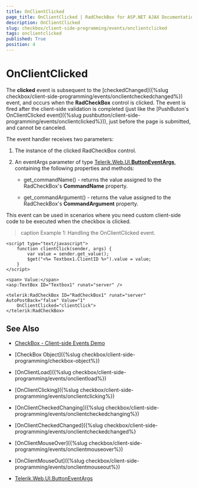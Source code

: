 ```yaml
---
title: OnClientClicked
page_title: OnClientClicked | RadCheckBox for ASP.NET AJAX Documentation
description: OnClientClicked
slug: checkbox/client-side-programming/events/onclientclicked
tags: onclientclicked
published: True
position: 4
---
```


# OnClientClicked

The **clicked** event is subsequent to the [checkedChanged]({%slug checkbox/client-side-programming/events/onclientcheckedchanged%}) event, and occurs when the **RadCheckBox** control is clicked. The event is fired after the client-side validation is completed (just like the [PushButon's OnClientClicked event]({%slug pushbutton/client-side-programming/events/onclientclicked%})), just before the page is submitted, and cannot be canceled.

The event handler receives two parameters:

1. The instance of the clicked RadCheckBox control.

1. An eventArgs parameter of type [Telerik.Web.UI.**ButtonEventArgs**](https://docs.telerik.com/devtools/aspnet-ajax/api/client/args/Telerik.Web.UI.ButtonEventArgs), containing the following properties and methods:

	* get_commandName() - returns the value assigned to the RadCheckBox's **CommandName** property.

	* get_commandArgument() - returns the value assigned to the RadCheckBox's **CommandArgument** property.

This event can be used in scenarios where you need custom client-side code to be executed when the checkbox is clicked. 

>caption Example 1: Handling the OnClientClicked event.

````ASP.NET
<script type="text/javascript">
    function clientClick(sender, args) {
        var value = sender.get_value();
        $get("<%= Textbox1.ClientID %>").value = value;
    }
</script>

<span> Value:</span>
<asp:TextBox ID="Textbox1" runat="server" />

<telerik:RadCheckBox ID="RadCheckBox1" runat="server" AutoPostBack="false" Value="1"
    OnClientClicked="clientClick">
</telerik:RadCheckBox>
````

## See Also

 * [CheckBox - Client-side Events Demo](https://demos.telerik.com/aspnet-ajax/checkbox/client-side-api/client-side-events/defaultcs.aspx)

 * [CheckBox Object]({%slug checkbox/client-side-programming/checkbox-object%})
 
 * [OnClientLoad]({%slug checkbox/client-side-programming/events/onclientload%})
 
 * [OnClientClicking]({%slug checkbox/client-side-programming/events/onclientclicking%})
 
 * [OnClientCheckedChanging]({%slug checkbox/client-side-programming/events/onclientcheckedchanging%})

 * [OnClientCheckedChanged]({%slug checkbox/client-side-programming/events/onclientcheckedchanged%} 
 
 * [OnClientMouseOver]({%slug checkbox/client-side-programming/events/onclientmouseover%})
 
 * [OnClientMouseOut]({%slug checkbox/client-side-programming/events/onclientmouseout%})
 
 * [Telerik.Web.UI.ButtonEventArgs](https://docs.telerik.com/devtools/aspnet-ajax/api/client/args/Telerik.Web.UI.ButtonEventArgs)

